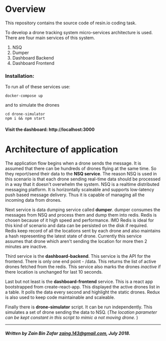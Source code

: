 Overview
=============

This repository contains the source code of resin.io coding task.

To develop a drone tracking system micro-services architecture is used.
There are four main services of this system.

 1. NSQ
 2. Dumper
 3. Dashboard Backend
 4. Dashboard Frontend


### Installation:


To run all of these services use:

	docker-compose up


and to simulate the drones

	cd drone-simulator
	npm i && npm start


#### Visit the dashboard: **http://localhost:3000**



# Architecture of application

The application flow begins when a drone sends the message. It is assumed that there can be hundreds of drones flying at the same time. So they report/send their data to the **NSQ service**. The reason NSQ is used in this scenario is that each drone sending real-time data should be processed in a way that it doesn't overwhelm the system. NSQ is a realtime distributed messaging platform. It is horizontally scaleable and supports low-latency push based message delivery. Thus it is capable of managing all the incoming data from drones.

Next service is data dumping service called **dumper**.  dumper consumes the messages from NSQ and process them and dump them into redis. Redis is chosen because of it high speed and performance. IMO Redis is ideal for this kind of scenario and data can be persisted on the disk if required.  
Redis keep record of all the locations sent by each drone and also maintains a hash representing the latest state of drone. Currently this service assumes that drone which aren't sending the location for more then 2 minutes are inactive.

Third service is the **dashboard-backend**. This service is the API for the frontend. There is only one end point - /data. This returns the list of active drones fetched from the redis. This service also marks the drones *inactive* if there location is unchanged for last 10 seconds.

Last but not least is the **dashboard-frontend** service. This is a react app bootstrapped from create-react-app. This displayed the active drones list in a table. It polls the data every second and highlight the static drones. Redux is also used to keep code maintainable and scaleable.

Finally there is **drone-simulator** script. It can be run independently. This simulates a set of drone sending the data to NSQ. (*The location parameter can be kept constant in this script to mimic a not moving drone.* )

---------------------------------------
##### Written by Zain Bin Zafar zaing.143@gmail.com, July 2018.
